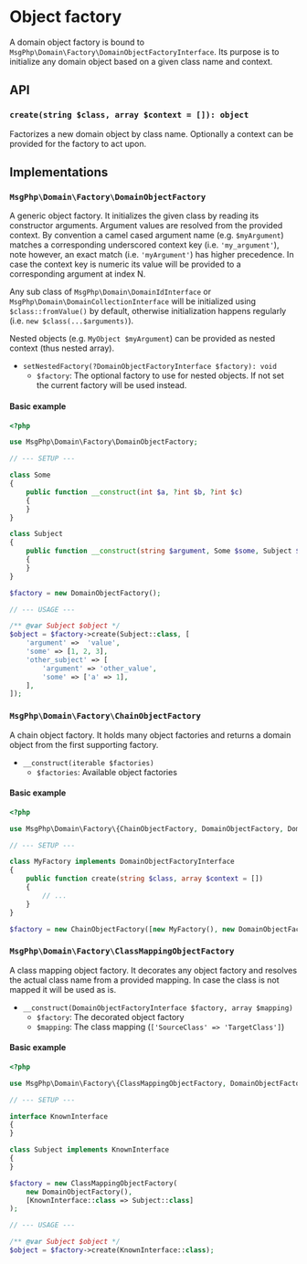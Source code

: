 # Object factory

A domain object factory is bound to `MsgPhp\Domain\Factory\DomainObjectFactoryInterface`. Its purpose is to initialize
any domain object based on a given class name and context.

## API

### `create(string $class, array $context = []): object`

Factorizes a new domain object by class name. Optionally a context can be provided for the factory to act upon.

## Implementations

### `MsgPhp\Domain\Factory\DomainObjectFactory`

A generic object factory. It initializes the given class by reading its constructor arguments. Argument values are
resolved from the provided context. By convention a camel cased argument name (e.g. `$myArgument`) matches a
corresponding underscored context key (i.e. `'my_argument'`), note however, an exact match (i.e. `'myArgument'`) has
higher precedence. In case the context key is numeric its value will be provided to a corresponding argument at index N.

Any sub class of `MsgPhp\Domain\DomainIdInterface` or `MsgPhp\Domain\DomainCollectionInterface` will be initialized
using `$class::fromValue()` by default, otherwise initialization happens regularly (i.e. `new $class(...$arguments)`).

Nested objects (e.g. `MyObject $myArgument`) can be provided as nested context (thus nested array).

- `setNestedFactory(?DomainObjectFactoryInterface $factory): void`
    - `$factory`: The optional factory to use for nested objects. If not set the current factory will be used instead.

#### Basic example

```php
<?php

use MsgPhp\Domain\Factory\DomainObjectFactory;

// --- SETUP ---

class Some
{
    public function __construct(int $a, ?int $b, ?int $c)
    {
    }
}

class Subject
{
    public function __construct(string $argument, Some $some, Subject $otherSubject = null)
    {
    }
}

$factory = new DomainObjectFactory();

// --- USAGE ---

/** @var Subject $object */
$object = $factory->create(Subject::class, [
    'argument' =>  'value',
    'some' => [1, 2, 3],
    'other_subject' => [
        'argument' => 'other_value',
        'some' => ['a' => 1],
    ],
]);
```

### `MsgPhp\Domain\Factory\ChainObjectFactory`

A chain object factory. It holds many object factories and returns a domain object from the first supporting factory.

- `__construct(iterable $factories)`
    - `$factories`: Available object factories

#### Basic example

```php
<?php

use MsgPhp\Domain\Factory\{ChainObjectFactory, DomainObjectFactory, DomainObjectFactoryInterface};

// --- SETUP ---

class MyFactory implements DomainObjectFactoryInterface
{
    public function create(string $class, array $context = [])
    {
        // ...
    }
}

$factory = new ChainObjectFactory([new MyFactory(), new DomainObjectFactory()]);
```

### `MsgPhp\Domain\Factory\ClassMappingObjectFactory`

A class mapping object factory. It decorates any object factory and resolves the actual class name from a provided
mapping. In case the class is not mapped it will be used as is.

- `__construct(DomainObjectFactoryInterface $factory, array $mapping)`
    - `$factory`: The decorated object factory
    - `$mapping`: The class mapping (`['SourceClass' => 'TargetClass']`)

#### Basic example

```php
<?php

use MsgPhp\Domain\Factory\{ClassMappingObjectFactory, DomainObjectFactory};

// --- SETUP ---

interface KnownInterface
{
}

class Subject implements KnownInterface
{
}

$factory = new ClassMappingObjectFactory(
    new DomainObjectFactory(),
    [KnownInterface::class => Subject::class]
);

// --- USAGE ---

/** @var Subject $object */
$object = $factory->create(KnownInterface::class);
```
